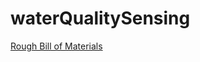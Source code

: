 # waterQualitySensing
[Rough Bill of Materials](https://docs.google.com/spreadsheets/d/1yYG79HiTmunJKF_US9DTTEt9a0pSEXqKeFM-wu6Se5k/edit?usp=sharing)
